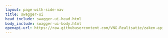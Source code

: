 ```yaml
---
layout: page-with-side-nav
title: swagger-ui
head_include: swagger-ui-head.html
body_include: swagger-ui-body.html
openapi-url: https://raw.githubusercontent.com/VNG-Realisatie/zaken-api/1.2.0/src/openapi.yaml
---
```


<div id="swagger-ui"></div>
